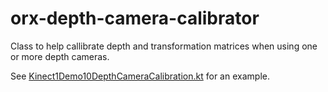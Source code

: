 # orx-depth-camera-calibrator

Class to help callibrate depth and transformation matrices when using one or more depth cameras.

See [Kinect1Demo10DepthCameraCalibration.kt](https://github.com/openrndr/orx/blob/master/orx-jvm/orx-kinect-v1-demo/src/main/kotlin/Kinect1Demo10DepthCameraCalibration.kt) for an example.
